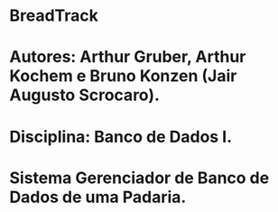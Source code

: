 # BreadTrack
# Autores: Arthur Gruber, Arthur Kochem e Bruno Konzen (Jair Augusto Scrocaro).
# Disciplina: Banco de Dados I.
# Sistema Gerenciador de Banco de Dados de uma Padaria.